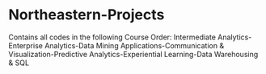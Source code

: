 # Northeastern-Projects
Contains all codes in the following Course Order:
Intermediate Analytics-Enterprise Analytics-Data Mining Applications-Communication & Visualization-Predictive Analytics-Experiential Learning-Data Warehousing & SQL

